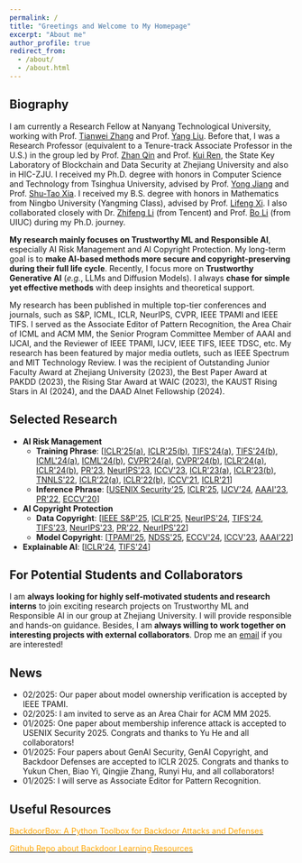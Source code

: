 ```yaml
---
permalink: /
title: "Greetings and Welcome to My Homepage"
excerpt: "About me"
author_profile: true
redirect_from: 
  - /about/
  - /about.html
---
```


## Biography
I am currently a Research Fellow at Nanyang Technological University, working with Prof. [Tianwei Zhang](https://personal.ntu.edu.sg/tianwei.zhang/) and Prof. [Yang Liu](https://personal.ntu.edu.sg/yangliu/). Before that, I was a Research Professor (equivalent to a Tenure-track Associate Professor in the U.S.) in the group led by Prof. [Zhan Qin](https://scholar.google.fr/citations?hl=en&user=5fa4lOQAAAAJ) and Prof. [Kui Ren](https://scholar.google.fr/citations?user=uuQA_rcAAAAJ&hl=en), the State Key Laboratory of Blockchain and Data Security at Zhejiang University and also in HIC-ZJU. I received my Ph.D. degree with honors in Computer Science and Technology from Tsinghua University, advised by Prof. [Yong Jiang](https://www.sigs.tsinghua.edu.cn/jy/main.htm) and Prof. [Shu-Tao Xia](https://www.sigs.tsinghua.edu.cn/xst/main.htm). I received my B.S. degree with honors in Mathematics from Ningbo University (Yangming Class), advised by Prof. [Lifeng Xi](http://math.nbu.edu.cn/info/1046/1098.htm). I also collaborated closely with Dr. [Zhifeng Li](https://scholar.google.fr/citations?user=VTrRNN4AAAAJ&hl=zh-CN) (from Tencent) and Prof. [Bo Li](https://scholar.google.com/citations?user=K8vJkTcAAAAJ&hl=en) (from UIUC) during my Ph.D. journey.

**My research mainly focuses on Trustworthy ML and Responsible AI**, especially AI Risk Management and AI Copyright Protection. My long-term goal is to **make AI-based methods more secure and copyright-preserving during their full life cycle**. Recently, I focus more on **Trustworthy Generative AI** (*e.g.*, LLMs and Diffusion Models). I always **chase for simple yet effective methods** with deep insights and theoretical support. 

My research has been published in multiple top-tier conferences  and journals, such as S&P, ICML, ICLR, NeurIPS, CVPR, IEEE TPAMI and IEEE TIFS. I served as the Associate Editor of Pattern Recognition, the Area Chair of ICML and ACM MM, the Senior Program Committee Member of AAAI and IJCAI, and the Reviewer of IEEE TPAMI, IJCV, IEEE TIFS, IEEE TDSC, etc. My research has been featured by major media outlets, such as IEEE Spectrum and MIT Technology Review. I was the recipient of Outstanding Junior Faculty Award at Zhejiang University (2023), the Best Paper Award at PAKDD (2023), the Rising Star Award at WAIC (2023), the KAUST Rising Stars in AI (2024), and the DAAD AInet Fellowship (2024).


## Selected Research
- **AI Risk Management**
  - **Training Phrase**: [[ICLR'25(a)](https://openreview.net/pdf?id=4IYdCws9fc), [ICLR'25(b)](https://openreview.net/pdf?id=EbxYDBhE3S), [TIFS'24(a)](https://www.researchgate.net/publication/370659402_Backdoor_Attack_with_Sparse_and_Invisible_Trigger), [TIFS'24(b)](https://www.researchgate.net/publication/372388876_Towards_Stealthy_Backdoor_Attacks_against_Speech_Recognition_via_Elements_of_Sound), [ICML'24(a)](https://arxiv.org/pdf/2405.09786), [ICML'24(b)](https://openreview.net/pdf?id=CEfr3h68KU), [CVPR'24(a)](https://arxiv.org/pdf/2405.12725), [CVPR'24(b)](https://arxiv.org/pdf/2405.10612), [ICLR'24(a)](https://openreview.net/forum?id=Tw9wemV6cb), [ICLR'24(b)](https://openreview.net/forum?id=s56xikpD92), [PR'23](https://www.sciencedirect.com/science/article/abs/pii/S0031320323002121), [NeurIPS'23](https://arxiv.org/pdf/2310.18633.pdf), [ICCV'23](https://www.researchgate.net/publication/373049298_One-bit_Flip_is_All_You_Need_When_Bit-flip_Attack_Meets_Model_Training), [ICLR'23(a)](https://openreview.net/pdf?id=o0LFPcoFKnr), [ICLR'23(b)](https://openreview.net/pdf?id=_wSHsgrVali), [TNNLS'22](https://www.researchgate.net/publication/343006441_Backdoor_Learning_A_Survey), [ICLR'22(a)](https://openreview.net/pdf?id=qSV5CuSaK_a), [ICLR'22(b)](https://openreview.net/pdf?id=TySnJ-0RdKI), [ICCV'21](https://arxiv.org/pdf/2012.03816.pdf), [ICLR'21](https://arxiv.org/pdf/2102.10496.pdf)]
  - **Inference Phrase**: [[USENIX Security'25](), [ICLR'25](https://openreview.net/pdf?id=p3mxzKmuZy), [IJCV'24](https://link.springer.com/article/10.1007/s11263-024-02103-w), [AAAI'23](https://ojs.aaai.org/index.php/AAAI/article/view/25154), [PR'22](https://www.sciencedirect.com/science/article/abs/pii/S0031320321006488), [ECCV'20](https://arxiv.org/abs/2004.07955)]
- **AI Copyright Protection**
  - **Data Copyright**: [[IEEE S&P'25](https://arxiv.org/pdf/2410.10437), [ICLR'25](https://openreview.net/pdf?id=uzz3qAYy0D), [NeurIPS'24](https://openreview.net/pdf?id=Eyyt3ZmNV6), [TIFS'24](https://www.researchgate.net/publication/383060790_PointNCBW_Towards_Dataset_Ownership_Verification_for_Point_Clouds_via_Negative_Clean-label_Backdoor_Watermark), [TIFS'23](https://www.researchgate.net/publication/369559541_Black-box_Dataset_Ownership_Verification_via_Backdoor_Watermarking), [NeurIPS'23](https://www.researchgate.net/publication/374440504_Domain_Watermark_Effective_and_Harmless_Dataset_Copyright_Protection_is_Closed_at_Hand), [PR'22](https://www.sciencedirect.com/science/article/pii/S0031320321005112), [NeurIPS'22](https://www.researchgate.net/publication/363766436_Untargeted_Backdoor_Watermark_Towards_Harmless_and_Stealthy_Dataset_Copyright_Protection)]
  - **Model Copyright**: [[TPAMI'25](https://arxiv.org/pdf/2208.02820.pdf), [NDSS'25](https://arxiv.org/pdf/2405.04825), [ECCV'24](https://arxiv.org/pdf/2404.02697), [ICCV'23](https://www.researchgate.net/publication/373367424_Towards_Robust_Model_Watermark_via_Reducing_Parametric_Vulnerability), [AAAI'22](https://arxiv.org/pdf/2112.03476.pdf)]
- **Explainable AI**: [[ICLR'24](https://openreview.net/forum?id=Tw9wemV6cb), [TIFS'24](https://www.researchgate.net/publication/370659402_Backdoor_Attack_with_Sparse_and_Invisible_Trigger)]



## For Potential Students and Collaborators
I am **always looking for highly self-motivated students and research interns** to join exciting research projects on Trustworthy ML and Responsible AI in our group at Zhejiang University. I will provide responsible and hands-on guidance. Besides, I am **always willing to work together on interesting projects with external collaborators**. Drop me an [email](mailto:liyiming.tech@gmail.com) if you are interested! 


## News
* 02/2025: Our paper about model ownership verification is accepted by IEEE TPAMI.
* 02/2025: I am invited to serve as an Area Chair for ACM MM 2025.
* 01/2025: One paper about membership inference attack is accepted to USENIX Security 2025. Congrats and thanks to Yu He and all collaborators!
* 01/2025: Four papers about GenAI Security, GenAI Copyright, and Backdoor Defenses are accepted to ICLR 2025. Congrats and thanks to Yukun Chen, Biao Yi, Qingjie Zhang, Runyi Hu, and all collaborators!
* 01/2025: I will serve as Associate Editor for Pattern Recognition.








## Useful Resources
[<font color='orange'>BackdoorBox: A Python Toolbox for Backdoor Attacks and Defenses</font>](https://github.com/THUYimingLi/BackdoorBox)

[<font color='orange'>Github Repo about Backdoor Learning Resources</font>](https://github.com/THUYimingLi/backdoor-learning-resources)






